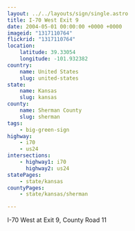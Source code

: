 ```yaml
---
layout: ../../layouts/sign/single.astro
title: I-70 West Exit 9
date: 2004-05-01 00:00:00 +0000 +0000
imageid: "1317110764"
flickrid: "1317110764"
location:
    latitude: 39.33054
    longitude: -101.932382
country:
    name: United States
    slug: united-states
state:
    name: Kansas
    slug: kansas
county:
    name: Sherman County
    slug: sherman
tags:
    - big-green-sign
highway:
    - i70
    - us24
intersections:
    - highway1: i70
      highway2: us24
statePages:
    - state/kansas
countyPages:
    - state/kansas/sherman

---
```

I-70 West at Exit 9, County Road 11